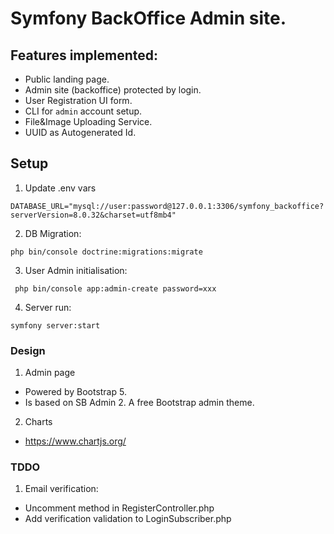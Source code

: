 # Symfony BackOffice Admin site.

## Features implemented:
- Public landing page.
- Admin site (backoffice) protected by login.
- User Registration UI form.
- CLI for `admin` account setup.
- File&Image Uploading Service.
- UUID as Autogenerated Id.

## Setup
1. Update .env vars
```
DATABASE_URL="mysql://user:password@127.0.0.1:3306/symfony_backoffice?serverVersion=8.0.32&charset=utf8mb4"
```
2. DB Migration:
```
php bin/console doctrine:migrations:migrate
```
3. User Admin initialisation: 
```
 php bin/console app:admin-create password=xxx
```
4. Server run:
```
symfony server:start
```
### Design
1. Admin page
- Powered by Bootstrap 5.
- Is based on SB Admin 2. A free Bootstrap admin theme.

2. Charts
- https://www.chartjs.org/

### TDDO
1. Email verification:
- Uncomment method in RegisterController.php
- Add verification validation to LoginSubscriber.php